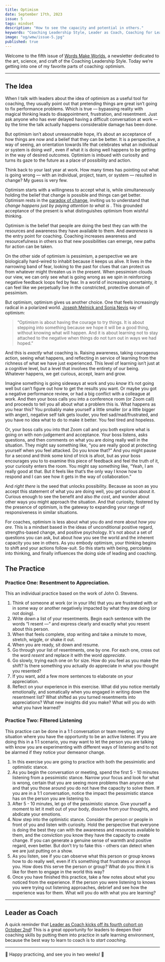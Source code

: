 ```yaml
---
title: Optimism
date: September 17th, 2023
issue: 5
tags: mindset
description: "How to see the capacity and potential in others."
keywords: "Coaching Leadership Style, Leader as Coach, Coaching for Leaders, Manager as Coach"
image: "og/wmw/issue-5.jpg"
published: true
---
```


Welcome to the fifth issue of [Words Make Worlds](https://methodandmatter.com/words-make-worlds), a newsletter dedicated to the art, science, and craft of the Coaching Leadership Style. Today we’re getting into one of my favorite parts of coaching: optimism.

---

## The Idea
When I talk with leaders about the idea of optimism as a useful tool for coaching, they usually point out that pretending things are great isn’t going to fix performance problems. Which is true &mdash; bypassing reality with magical thinking leads to disappointment, frustration, and resentment. Just ask anyone who has ever delayed having a difficult conversation at work &mdash; by the time the talk actually happens considerable damage has been done.

But optimism isn’t about unreasonable hope, it’s about an acceptance of how things are now and a belief that they can be better. It is a perspective, a way of seeing, an orientation towards life that celebrates what an individual or system is doing _well_ ,  even if what it is doing well happens to be getting in the way of desired outcomes. Optimism is imbued with curiosity and turns its gaze to the future as a place of possibility and action.

Think back to your last year at work. How many times has pointing out what is going wrong &mdash; with an individual, project, team, or system &mdash; resulted in change? My guess is very few.

Optimism starts with a willingness to accept what is, while simultaneously holding the belief that change is possible and things can get better. Optimism rests in the [paradox of change](https://medium.com/method-matter/building-a-relationship-with-change-3602cf6e7890), inviting us to understand that _change happens just by paying attention to what is_ . This grounded acceptance of the present is what distinguishes optimism from wishful thinking.

Optimism is the belief that people are doing the best they can with the resources and awareness they have available to them. And _awareness_ is the entry point for coaching. Coaching increases awareness and resourcefulness in others so that new possibilities can emerge, new paths for action can be taken.

On the other side of optimism is pessimism, a perspective we are biologically hard-wired to inhabit because it keeps us alive. It lives in the narrowing band of fear, looking to the past for clues that can protect us from whatever might threaten us in the present. When pessimism clouds our view, we can only see what is going wrong as we spin in reinforcing negative feedback loops fed by fear. In a world of increasing uncertainty, it can feel like we perpetually live in the constricted, protective domain of pessimism.

But optimism, optimism gives us another choice. One that feels increasingly radical in a polarized world. [Joseph Melnick and Sonia Nevis](http://josephmelnickphd.com/wp-content/uploads/2016/Articles/Article_on_Optimism%20with%20Sonia.pdf) say of optimism:

> “Optimism is about having the courage to try things. It is about stepping into something because we hope it will be a good thing, without knowing what will happen. And it is about learning not to stay attached to the negative when things do not turn out in ways we had hoped.”

And this is _exactly_ what coaching is. Raising awareness, taking courageous action, seeing what happens, and reflecting in service of learning from the richness of what we have just experienced. This level of learning isn’t just at a cognitive level, but a level that involves the entirety of our being. Whatever happens, we get curious, accept, learn and grow.

Imagine something is going sideways at work and you _know_ it’s not going well but can’t figure out how to get the results you want. Or maybe you got a negative performance review, or had a big conflict with a colleague at work. And then your boss calls you into a conference room (or Zoom call) and proceeds to tell you all about what a problem this is. What happens as you hear this? You probably make yourself a little smaller (or a little bigger with anger), negative self talk gets louder, you feel sad/mad/frustrated, and you have no idea what to do to make it better. You feel tired and hopeless.

Or, your boss calls you into that Zoom call and you both explore what is going on with non-judgement and acceptance. Your boss listens, asks questions, and then comments on what you are doing really well in the situation. They might say something like, “you are really good at protecting yourself when you feel attacked. Do you know that?” And you might pause for a second and think some kind of trick is afoot, but as your boss encourages you to to examine this piece of feedback and feel the truth of it, your curiosity enters the room. You might say something like, “Yeah, I am really good at that. But it feels like that’s the only way I know how to respond and I can see how it gets in the way of collaboration.”

And _right there_ is the seed that unlocks possibility. Because as soon as you accept this statement of what you are doing well, you get curious about it. Curious enough to see the benefit and also _the cost_, and wonder about other ways you might approach the situation. And that curiosity, fostered by the presence of optimism, is the gateway to expanding your range of responsiveness in similar situations.

For coaches, optimism is less about what you do and more about _how you are_. This is a mindset based in the ideas of unconditional positive regard, strengths-based change, and positive psychology. It's not about a set of questions you can ask, but about how you see the world and the inherent capacity you see in others. As you embody optimism, your thinking begins to shift and your actions follow-suit. So this starts with being, percolates into thinking, and finally influences the doing side of leading and coaching.  


## The Practice

### Practice One: Resentment to Appreciation.
This an individual practice based on the work of John O. Stevens.

1. Think of someone at work (or in your life) that you are frustrated with or in some way or another negatively impacted by what they are doing (or not doing).
2. Write down a list of your resentments. Begin each sentence with the words “I resent &mdash;“ and express clearly and exactly what you resent about this person.
3. When that feels complete, stop writing and take a minute to move, stretch, wiggle, or shake it out.
4. When you are ready, sit down and resume.
5. Go through your list of resentments, one by one. For each one, cross out the word _resent_ and replace it with the word _appreciate_.
6. Go slowly, trying each one on for size. How do you feel as you make the shift? Is there something you actually do appreciate in what you thought you resented?
7. If you want, add a few more sentences to elaborate on your appreciation.
8. Reflect on your experience in this exercise. What did you notice mentally emotionally, and somatically when you engaged in writing down the resentment list? What shifted as you turned resentments into appreciations? What new insights did you make? What will you do with what you have learned?

### Practice Two: Filtered Listening

This practice can be done in a 1:1 conversation or team meeting; any situation where you have the opportunity to be an active listener. If you are doing this in a 1:1 scenario, you may want to let the person you are talking with know you are experimenting with different ways of listening and to not be alarmed if they notice your demeanor change.

1. In this exercise you are going to practice with both the pessimistic and optimistic stance.
2. As you begin the conversation or meeting, spend the first 5 - 10 minutes listening from a pessimistic stance. Narrow your focus and look for what is wrong, certain that you are seeing more problems than anyone else and that you those around you do not have the capacity to solve them. If you are in a 1:1 conversation, notice the impact the pessimistic stance has on the person you are listening to.  
3. After 5 - 10 minutes, let go of the pessimistic stance. Give yourself a moment to let it melt out of your body, dissolve from your thoughts, and abdicate your emotions.
4. Now step into the optimistic stance. Consider the person or people in front of you and listen with curiosity. Hold the perspective that everyone is doing the best they can with the awareness and resources available to them, and the conviction you know they have the capacity to create change. If you can generate a genuine sense of warmth and positive regard, even better. But don’t try to fake this - others can detect when we are just putting on a show.
5. As you listen, see if you can observe what this person or group knows how to do really well, even if it’s something that frustrates or annoys you. How does this serve the person or group? What do you think it is like for them to engage in the world this way?
6. Once you have finished this practice, take a few notes about what you noticed from the experience. If the person you were listening to knows you were trying out listening approaches, debrief and see how the experience was for them. What will you do with what you are learning?

---

## Leader as Coach

A quick reminder that [Leader as Coach kicks off its fourth cohort on October 2nd](https://maven.com/andrea-mignolo/leader-as-coach)! This is a great opportunity for leaders to deepen their coaching skills by putting them into practice in safe learning environment, because the best way to learn to coach is to _start coaching_.

---

🫶 Happy practicing, and see you in two weeks! 🫶
